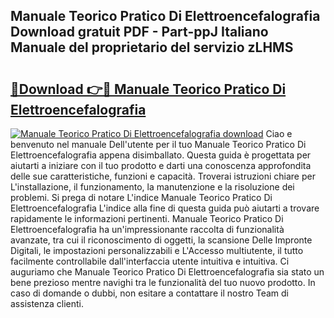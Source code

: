 ## Manuale Teorico Pratico Di Elettroencefalografia Download gratuit PDF - Part-ppJ Italiano Manuale del proprietario del servizio zLHMS

# <h2><a href="http://dfh2lr.blite.top/?on=Manuale+Teorico+Pratico+Di+Elettroencefalografia">🔗Download 👉🔴 Manuale Teorico Pratico Di Elettroencefalografia</a></h2>

[![Manuale Teorico Pratico Di Elettroencefalografia download](https://i.imgur.com/lujVjoI.png)](http://dfh2lr.blite.top/?on=Manuale+Teorico+Pratico+Di+Elettroencefalografia)
Ciao e benvenuto nel manuale Dell'utente per il tuo Manuale Teorico Pratico Di Elettroencefalografia appena disimballato. Questa guida è progettata per aiutarti a iniziare con il tuo prodotto e darti una conoscenza approfondita delle sue caratteristiche, funzioni e capacità. Troverai istruzioni chiare per L'installazione, il funzionamento, la manutenzione e la risoluzione dei problemi. Si prega di notare L'indice Manuale Teorico Pratico Di Elettroencefalografia L'indice alla fine di questa guida può aiutarti a trovare rapidamente le informazioni pertinenti. Manuale Teorico Pratico Di Elettroencefalografia ha un'impressionante raccolta di funzionalità avanzate, tra cui il riconoscimento di oggetti, la scansione Delle Impronte Digitali, le impostazioni personalizzabili e L'Accesso multiutente, il tutto facilmente controllabile dall'interfaccia utente intuitiva e intuitiva. Ci auguriamo che Manuale Teorico Pratico Di Elettroencefalografia sia stato un bene prezioso mentre navighi tra le funzionalità del tuo nuovo prodotto. In caso di domande o dubbi, non esitare a contattare il nostro Team di assistenza clienti.
